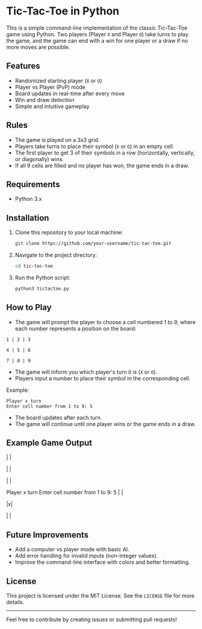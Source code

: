 # Tic-Tac-Toe in Python

This is a simple command-line implementation of the classic Tic-Tac-Toe game using Python. Two players (Player `X` and Player `O`) take turns to play the game, and the game can end with a win for one player or a draw if no more moves are possible.

## Features
- Randomized starting player (`X` or `O`)
- Player vs Player (PvP) mode
- Board updates in real-time after every move
- Win and draw detection
- Simple and intuitive gameplay

## Rules
- The game is played on a 3x3 grid.
- Players take turns to place their symbol (`X` or `O`) in an empty cell.
- The first player to get 3 of their symbols in a row (horizontally, vertically, or diagonally) wins.
- If all 9 cells are filled and no player has won, the game ends in a draw.

## Requirements
- Python 3.x

## Installation

1. Clone this repository to your local machine:
    ```bash
    git clone https://github.com/your-username/tic-tac-toe.git
    ```

2. Navigate to the project directory:
    ```bash
    cd tic-tac-toe
    ```

3. Run the Python script:
    ```bash
    python3 tictactoe.py
    ```

## How to Play

- The game will prompt the player to choose a cell numbered 1 to 9, where each number represents a position on the board:
```
1 | 2 | 3

4 | 5 | 6

7 | 8 | 9
```
- The game will inform you which player's turn it is (`X` or `O`).
- Players input a number to place their symbol in the corresponding cell.

Example:
```
Player x turn
Enter cell number from 1 to 9: 5
```
- The board updates after each turn.
- The game will continue until one player wins or the game ends in a draw.

## Example Game Output
| |

| |

| |

Player x turn
Enter cell number from 1 to 9: 5
| |

|x|

| |


## Future Improvements
- Add a computer vs player mode with basic AI.
- Add error handling for invalid inputs (non-integer values).
- Improve the command-line interface with colors and better formatting.

## License
This project is licensed under the MIT License. See the `LICENSE` file for more details.

---

Feel free to contribute by creating issues or submitting pull requests!


